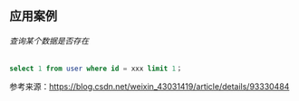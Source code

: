 ## 应用案例

###### 查询某个数据是否存在

```sql
select 1 from user where id = xxx limit 1；
```

参考来源：https://blog.csdn.net/weixin_43031419/article/details/93330484

